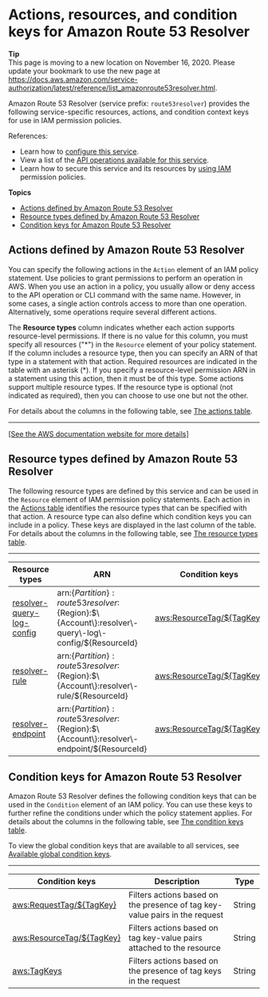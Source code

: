 # Actions, resources, and condition keys for Amazon Route 53 Resolver<a name="list_amazonroute53resolver"></a>

**Tip**  
This page is moving to a new location on November 16, 2020\. Please update your bookmark to use the new page at [https://docs\.aws\.amazon\.com/service\-authorization/latest/reference/list\_amazonroute53resolver\.html](https://docs.aws.amazon.com/service-authorization/latest/reference/list_amazonroute53resolver.html)\. 

Amazon Route 53 Resolver \(service prefix: `route53resolver`\) provides the following service\-specific resources, actions, and condition context keys for use in IAM permission policies\.

References:
+ Learn how to [configure this service](https://docs.aws.amazon.com/Route53/latest/DeveloperGuide/)\.
+ View a list of the [API operations available for this service](https://docs.aws.amazon.com/Route53/latest/APIReference/)\.
+ Learn how to secure this service and its resources by [using IAM](https://docs.aws.amazon.com/Route53/latest/DeveloperGuide/auth-and-access-control.html) permission policies\.

**Topics**
+ [Actions defined by Amazon Route 53 Resolver](#amazonroute53resolver-actions-as-permissions)
+ [Resource types defined by Amazon Route 53 Resolver](#amazonroute53resolver-resources-for-iam-policies)
+ [Condition keys for Amazon Route 53 Resolver](#amazonroute53resolver-policy-keys)

## Actions defined by Amazon Route 53 Resolver<a name="amazonroute53resolver-actions-as-permissions"></a>

You can specify the following actions in the `Action` element of an IAM policy statement\. Use policies to grant permissions to perform an operation in AWS\. When you use an action in a policy, you usually allow or deny access to the API operation or CLI command with the same name\. However, in some cases, a single action controls access to more than one operation\. Alternatively, some operations require several different actions\.

The **Resource types** column indicates whether each action supports resource\-level permissions\. If there is no value for this column, you must specify all resources \("\*"\) in the `Resource` element of your policy statement\. If the column includes a resource type, then you can specify an ARN of that type in a statement with that action\. Required resources are indicated in the table with an asterisk \(\*\)\. If you specify a resource\-level permission ARN in a statement using this action, then it must be of this type\. Some actions support multiple resource types\. If the resource type is optional \(not indicated as required\), then you can choose to use one but not the other\.

For details about the columns in the following table, see [The actions table](reference_policies_actions-resources-contextkeys.md#actions_table)\.


****  
[\[See the AWS documentation website for more details\]](http://docs.aws.amazon.com/IAM/latest/UserGuide/list_amazonroute53resolver.html)

## Resource types defined by Amazon Route 53 Resolver<a name="amazonroute53resolver-resources-for-iam-policies"></a>

The following resource types are defined by this service and can be used in the `Resource` element of IAM permission policy statements\. Each action in the [Actions table](#amazonroute53resolver-actions-as-permissions) identifies the resource types that can be specified with that action\. A resource type can also define which condition keys you can include in a policy\. These keys are displayed in the last column of the table\. For details about the columns in the following table, see [The resource types table](reference_policies_actions-resources-contextkeys.md#resources_table)\.


****  

| Resource types | ARN | Condition keys | 
| --- | --- | --- | 
|   [ resolver\-query\-log\-config ](https://docs.aws.amazon.com/Route53/latest/DeveloperGuide/access-control-overview.html#access-control-resources)  |  arn:$\{Partition\}:route53resolver:$\{Region\}:$\{Account\}:resolver\-query\-log\-config/$\{ResourceId\}  |   [ aws:ResourceTag/$\{TagKey\} ](#amazonroute53resolver-aws_ResourceTag___TagKey_)   | 
|   [ resolver\-rule ](https://docs.aws.amazon.com/Route53/latest/DeveloperGuide/access-control-overview.html#access-control-resources)  |  arn:$\{Partition\}:route53resolver:$\{Region\}:$\{Account\}:resolver\-rule/$\{ResourceId\}  |   [ aws:ResourceTag/$\{TagKey\} ](#amazonroute53resolver-aws_ResourceTag___TagKey_)   | 
|   [ resolver\-endpoint ](https://docs.aws.amazon.com/Route53/latest/DeveloperGuide/access-control-overview.html#access-control-resources)  |  arn:$\{Partition\}:route53resolver:$\{Region\}:$\{Account\}:resolver\-endpoint/$\{ResourceId\}  |   [ aws:ResourceTag/$\{TagKey\} ](#amazonroute53resolver-aws_ResourceTag___TagKey_)   | 

## Condition keys for Amazon Route 53 Resolver<a name="amazonroute53resolver-policy-keys"></a>

Amazon Route 53 Resolver defines the following condition keys that can be used in the `Condition` element of an IAM policy\. You can use these keys to further refine the conditions under which the policy statement applies\. For details about the columns in the following table, see [The condition keys table](reference_policies_actions-resources-contextkeys.md#context_keys_table)\.

To view the global condition keys that are available to all services, see [Available global condition keys](reference_policies_condition-keys.html#AvailableKeys)\.


****  

| Condition keys | Description | Type | 
| --- | --- | --- | 
|   [ aws:RequestTag/$\{TagKey\} ](https://docs.aws.amazon.com/IAM/latest/UserGuide/reference_policies_condition-keys.html#condition-keys-requesttag)  | Filters actions based on the presence of tag key\-value pairs in the request | String | 
|   [ aws:ResourceTag/$\{TagKey\} ](https://docs.aws.amazon.com/IAM/latest/UserGuide/reference_policies_condition-keys.html#condition-keys-resourcetag)  | Filters actions based on tag key\-value pairs attached to the resource | String | 
|   [ aws:TagKeys ](https://docs.aws.amazon.com/IAM/latest/UserGuide/reference_policies_condition-keys.html#condition-keys-tagkeys)  | Filters actions based on the presence of tag keys in the request | String | 